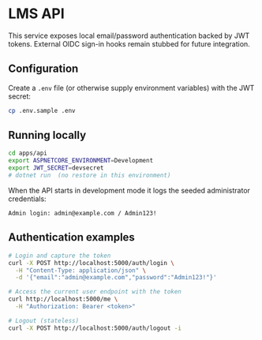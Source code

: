 # LMS API

This service exposes local email/password authentication backed by JWT tokens. External OIDC sign-in hooks remain stubbed for future integration.

## Configuration

Create a `.env` file (or otherwise supply environment variables) with the JWT secret:

```bash
cp .env.sample .env
```

## Running locally

```bash
cd apps/api
export ASPNETCORE_ENVIRONMENT=Development
export JWT_SECRET=devsecret
# dotnet run  (no restore in this environment)
```

When the API starts in development mode it logs the seeded administrator credentials:

```
Admin login: admin@example.com / Admin123!
```

## Authentication examples

```bash
# Login and capture the token
curl -X POST http://localhost:5000/auth/login \
  -H "Content-Type: application/json" \
  -d '{"email":"admin@example.com","password":"Admin123!"}'

# Access the current user endpoint with the token
curl http://localhost:5000/me \
  -H "Authorization: Bearer <token>"

# Logout (stateless)
curl -X POST http://localhost:5000/auth/logout -i
```
